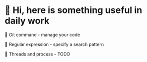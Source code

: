 # 👋 Hi, here is something useful in daily work

👀 Git command - manage your code

🌱 Regular expression - specify a search pattern

💞️ Threads and process - TODO
